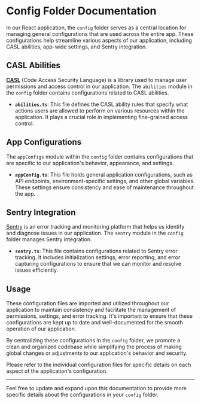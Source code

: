 # Config Folder Documentation

In our React application, the `config` folder serves as a central location for managing general configurations that are used across the entire app. These configurations help streamline various aspects of our application, including CASL abilities, app-wide settings, and Sentry integration.

## CASL Abilities

[**CASL**](https://casl.js.org/) (Code Access Security Language) is a library used to manage user permissions and access control in our application. The `abilities` module in the `config` folder contains configurations related to CASL abilities.

- **`abilities.ts`**: This file defines the CASL ability rules that specify what actions users are allowed to perform on various resources within the application. It plays a crucial role in implementing fine-grained access control.

## App Configurations

The `appConfigs` module within the `config` folder contains configurations that are specific to our application's behavior, appearance, and settings.

- **`appConfig.ts`**: This file holds general application configurations, such as API endpoints, environment-specific settings, and other global variables. These settings ensure consistency and ease of maintenance throughout the app.

## Sentry Integration

[Sentry](https://sentry.io/) is an error tracking and monitoring platform that helps us identify and diagnose issues in our application. The `sentry` module in the `config` folder manages Sentry integration.

- **`sentry.ts`**: This file contains configurations related to Sentry error tracking. It includes initialization settings, error reporting, and error capturing configurations to ensure that we can monitor and resolve issues efficiently.

## Usage

These configuration files are imported and utilized throughout our application to maintain consistency and facilitate the management of permissions, settings, and error tracking. It's important to ensure that these configurations are kept up to date and well-documented for the smooth operation of our application.

By centralizing these configurations in the `config` folder, we promote a clean and organized codebase while simplifying the process of making global changes or adjustments to our application's behavior and security.

Please refer to the individual configuration files for specific details on each aspect of the application's configuration.

---

Feel free to update and expand upon this documentation to provide more specific details about the configurations in your `config` folder.
